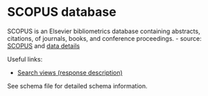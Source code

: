 # SCOPUS database

SCOPUS is an Elsevier bibliometrics database containing abstracts, citations, of journals, books, and conference
proceedings. - source: [SCOPUS](https://www.elsevier.com/en-gb/solutions/scopus) and
[data details](https://dev.elsevier.com/sc_api_spec.html)

Useful links:
- [Search views (response description)](https://dev.elsevier.com/sc_search_views.html)

See schema file for detailed schema information.
